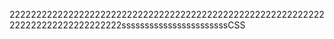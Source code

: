 22222222222222222222222222222222222222222222222222222222222222222222222222222222sssssssssssssssssssssssCSS

